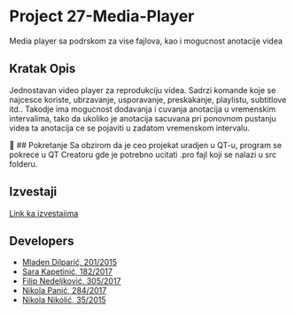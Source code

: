 # Project 27-Media-Player

Media player sa podrskom za vise fajlova, kao i mogucnost anotacije videa

## Kratak Opis
Jednostavan video player za reprodukciju videa. Sadrzi komande koje se najcesce koriste, ubrzavanje, usporavanje, preskakanje, playlistu, subtitlove itd..
Takodje ima mogucnost dodavanja i cuvanja anotacija  u vremenskim intervalima, tako da ukoliko je anotacija sacuvana pri ponovnom pustanju videa ta anotacija ce se pojaviti u zadatom vremenskom intervalu.

:hammer: ## Pokretanje
Sa obzirom da je ceo projekat uradjen u QT-u, program se pokrece u QT Creatoru gde je potrebno ucitati .pro fajl koji se nalazi u src folderu.

## Izvestaji                     
[Link ka izvestajima](https://gitlab.com/matf-bg-ac-rs/course-rs/projects-2020-2021/27-media-player/-/wikis/Izvestaji)

## Developers

- [Mladen Dilparić, 201/2015](https://gitlab.com/giomla93)
- [Sara Kapetinić, 182/2017](https://gitlab.com/SaraKapetinic_mi17182)
- [Filip Nedeljković, 305/2017](https://gitlab.com/efen16)
- [Nikola Panić, 284/2017](https://gitlab.com/mrpannic)
- [Nikola Nikolić, 35/2015](https://gitlab.com/nnikolic1)

